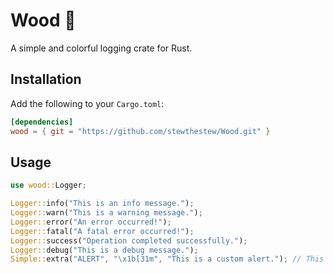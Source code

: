 # Wood 🌲  

A simple and colorful logging crate for Rust.  

## Installation  
Add the following to your `Cargo.toml`:  
```toml
[dependencies]
wood = { git = "https://github.com/stewthestew/Wood.git" }
```

## Usage  
```rust
use wood::Logger;

Logger::info("This is an info message.");
Logger::warn("This is a warning message.");
Logger::error("An error occurred!");
Logger::fatal("A fatal error occurred!");
Logger::success("Operation completed successfully.");
Logger::debug("This is a debug message.");
Simple::extra("ALERT", "\x1b[31m", "This is a custom alert."); // This will not provide the current date
```
